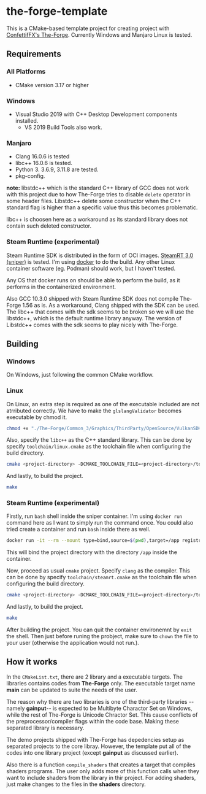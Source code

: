 # the-forge-template

This is a CMake-based template project for creating project with [ConfettifFX's The-Forge](https://github.com/ConfettiFX/The-Forge). 
Currently Windows and Manjaro Linux is tested.

## Requirements

### All Platforms

* CMake version 3.17 or higher

### Windows

* Visual Studio 2019 with C++ Desktop Development components installed.
  * VS 2019 Build Tools also work.

### Manjaro

* Clang 16.0.6 is tested
* libc++ 16.0.6 is tested.
* Python 3. 3.6.9, 3.11.8 are tested.
* pkg-config.

**note:** libstdc++ which is the standard C++ library of GCC does not work with this project due to how The-Forge tries
to disable `delete` operator in some header files. Libstdc++ delete some constructor when the C++ standard flag is
higher than a specific value thus this becomes problematic.

libc++ is choosen here as a workaround as its standard library does not contain such deleted constructor.

### Steam Runtime (experimental)

Steam Runtime SDK is distributed in the form of OCI images. [SteamRT 3.0 (sniper)](https://gitlab.steamos.cloud/steamrt/sniper/sdk)
is tested. I'm using [docker](https://www.docker.com/) to do the build. Any other Linux container software (eg. Podman)
should work, but I haven't tested.

Any OS that docker runs on should be able to perform the build, as it performs in the containerized environment.

Also GCC 10.3.0 shipped with Steam Runtime SDK does not compile The-Forge 1.56 as is. As a workaround, Clang shipped with the SDK can be used. The libc++ that comes with the sdk seems to be broken so we will use the libstdc++, which is the default runtime library anyway. The version of Libstdc++ comes with the sdk seems to play nicely with The-Forge.

## Building

### Windows

On Windows, just following the common CMake workflow. 

### Linux
On Linux, an extra step is required as one of the executable included are not atrributed correctly. We have to
make the `glslangValidator` becomes executable by chmod it.

```sh
chmod +x "./The-Forge/Common_3/Graphics/ThirdParty/OpenSource/VulkanSDK/bin/Linux/glslangValidator"
```

Also, specify the `libc++` as the C++ standard library. This can be done by specify `toolchain/linux.cmake` as
the toolchain file when configuring the build directory.

```sh
cmake <project-directory> -DCMAKE_TOOLCHAIN_FILE=<project-directory>/toolchain/linux.cmake    
```

And lastly, to build the project.

```sh
make
```

### Steam Runtime (experimental)

Firstly, run `bash` shell inside the sniper container. I'm using `docker run` command here as I want to simply run the command once.
You could also tried create a container and run `bash` inside there as well.

```sh
docker run -it --rm --mount type=bind,source=$(pwd),target=/app registry.gitlab.steamos.cloud/steamrt/sniper/sdk bash
```
This will bind the project directory with the directory `/app` inside the container.

Now, proceed as usual `cmake` project. Specify `clang` as the compiler. This can be done by specify `toolchain/steamrt.cmake` as
the toolchain file when configuring the build directory.

```sh
cmake <project-directory> -DCMAKE_TOOLCHAIN_FILE=<project-directory>/toolchain/steamrt.cmake    
```

And lastly, to build the project.

```sh
make
```

After building the project. You can quit the container environemnt by `exit` the shell. Then just before runing the probject, make sure to `chown` the file to your user (otherwise the application would not run.).

## How it works

In the `CMakeList.txt`, there are 2 library and a executable targets. The libraries contains codes from **The-Forge**
only. The executable target name **main** can be updated to suite the needs of the user.

The reason why there are two libraries is one of the third-party libraries -- namely **gainput**-- is expected to be
Multibyte Charactor Set on Windows, while the rest of The-Forge is Unicode Chractor Set. This cause conflicts
of the preprocessor/compiler flags within the code base. Making these separated library is necessary.

The demo projects shipped with The-Forge has depedencies setup as separated projects to the core libray. However,
the template put all of the codes into one library project (except **gainput** as discussed earlier).

Also there is a function `compile_shaders` that creates a target that compiles shaders programs. The user only adds
more of this function calls when they want to include shaders from the library in thir project. For adding shaders,
just make changes to the files in the **shaders** directory. 